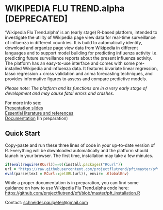 # __WIKIPEDIA FLU TREND.alpha [DEPRECATED]__  

‘Wikipedia Flu Trend.alpha’ is an (early stage) R-based platform, intended to investigate the utility of Wikipedia page view data for real-time surveillance of influenza in different countries. It is build to automatically identify, download and organize page view data from Wikipedia in different languages and to support model building for predicting influenza activity  i.e. predicting future surveillance reports about the present influenza activity. The platform has an easy-to-use interface and comes with some pre-installed Wikipedia and influenza data. It features bivariate linear regression, lasso regression + cross validation and arima forecasting techniques, and provides informative figures to assess and compare predictive models.

*Please note: The platform and its functions are in a very early stage of development and may cause fatal errors and crashes.* 

For more info see:  
[Presentation slides](https://docs.google.com/presentation/d/16tvTO1sNVNIHuwBpFuxBwfpbSZkow7aO3pBnC9QDJiE/edit?usp=sharing)   
[Essential literature and references](https://docs.google.com/document/d/1Wpocdt58o2gXja8BRurwVe6JddnX2mdCckA58Ukt478/edit?usp=sharing)  
[Documentation]() (In preparation)

## __Quick Start__
Copy-paste and run these three lines of code in your up-to-date version of R.  Everything will be downloaded automatically and the platform should launch in your browser. The first time, installation may take a few minutes.

```ruby
if(eval(require(RCurl))==0){install.packages("RCurl")}
url = "https://raw.githubusercontent.com/projectflutrend/pft/master/pft_installation.R"
eval(parse(text = RCurl::getURL(url)), envir= .GlobalEnv)
```

While a proper documentation is in preparation, you can find some guidance  on how to use Wikipedia Flu Trend.alpha code here:
https://github.com/projectflutrend/pft/blob/master/pft_installation.R 


Contact: schneider.paulpeter@gmail.com 

